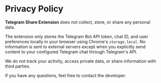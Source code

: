 # Privacy Policy

**Telegram Share Extension** does not collect, store, or share any personal data.

The extension only stores the Telegram Bot API token, chat ID, and user preferences locally in your browser using Chrome's `storage.local`. No information is sent to external servers except when you explicitly send content to your configured Telegram chat through Telegram's API.

We do not track your activity, access private data, or share information with third parties.

If you have any questions, feel free to contact the developer.
